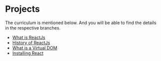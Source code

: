 # Projects

The curriculum is mentioned below. And you will be able to find the details in the respective branches.

<ul>
    <li><a href="https://github.com/vjnvisakh/Projects/tree/What-is-ReactJs/ReactJs">What is ReactJs</a></li>
    <li><a href="https://github.com/vjnvisakh/Projects/tree/History-of-React-Js/ReactJs">History of ReactJs</a></li>
    <li><a href="https://github.com/vjnvisakh/Projects/tree/What-is-a-Virtual-DOM/ReactJs">What is a Virtual DOM</a></li>
    <li><a href="https://github.com/vjnvisakh/Projects/tree/Installing-React-Js/ReactJs">Installing React</a></li>
</ul>
